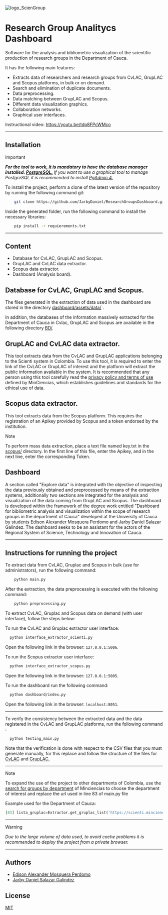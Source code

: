 ![logo_ScienGroup](https://github.com/JarbyDaniel/ResearchGroupsDashboard/assets/61321403/8a5a4539-cc4d-4e00-a50e-179eb20ca3c8)

# Research Group Analitycs Dashboard

Software for the analysis and bibliometric visualization of the scientific production of research groups in the Department of Cauca.

It has the following main features:
- Extracts data of researchers and research groups from CvLAC, GrupLAC and Scopus platforms, in bulk or on demand.
- Search and elimination of duplicate documents.
- Data preprocessing.
- Data matching between GrupLAC and Scopus.
- Different data visualization graphics.
- Collaboration networks.
- Graphical user interfaces.

Instructional video: https://youtu.be/tdp8FPcWMco

---

## Installation
> [!IMPORTANT]
> ***For the tool to work, it is mandatory to have the database manager installed. [PostgreSQL.](https://www.postgresql.org/download/)*** *If you want to use a graphical tool to manage PostgreSQL it is recommended to install [PgAdmin 4.](https://www.pgadmin.org/download/)*

To install the project, perform a clone of the latest version of the repository by running the following command git:
```bash
    git clone https://github.com/JarbyDaniel/ResearchGroupsDashboard.git
```
Inside the generated folder, run the following command to install the necessary libraries:

```bash
    pip install -r requierements.txt
```

---

## Content
- Database for CvLAC, GrupLAC and Scopus.
- GrupLAC and CvLAC data extractor.
- Scopus data extractor.
- Dashboard (Analysis board).

## Database for CvLAC, GrupLAC and Scopus.

The files generated in the extraction of data used in the dashboard are stored in the directory [dashboard/assets/data/](dashboard/assets/data/)`.


In addition, the databases of the information massively extracted for the Department of Cauca in Cvlac, GrupLAC and Scopus are available in the following directory [BD/](BD/).

## GrupLAC and CvLAC data extractor.

This tool extracts data from the CvLAC and GrupLAC applications belonging to the Scienti system in Colombia. To use this tool, it is required to enter the link of the CvLAC or GrupLAC of interest and the platform will extract the public information available in the system.
It is recommended that any person using this tool carefully read the [privacy policy and terms of use](https://minciencias.gov.co/ciudadano/terminosycondiciones-datospersonales) defined by MinCiencias, which establishes guidelines and standards for the ethical use of data.

## Scopus data extractor.

This tool extracts data from the Scopus platform. This requires the registration of an Apikey provided by Scopus and a token endorsed by the institution.

> [!NOTE]
> To perform mass data extraction, place a text file named key.txt in the [scopus/](scopus/) directory. In the first line of this file, enter the Apikey, and in the next line, enter the corresponding Token.

## Dashboard

A section called "Explore data" is integrated with the objective of inspecting the data previously obtained and preprocessed by means of the extraction systems, additionally two sections are integrated for the analysis and visualization of the data coming from GrupLAC and Scopus. The dashboard is developed within the framework of the degree work entitled "Dashboard for bibliometric analysis and visualization within the scope of research groups in the department of Cauca" developed at the University of Cauca by students Edison Alexander Mosquera Perdomo and Jarby Daniel Salazar Galindez. The dashboard seeks to be an assistant for the actors of the Regional System of Science, Technology and Innovation of Cauca.

---

## Instructions for running the project

To extract data from CvLAC, Gruplac and Scopus in bulk (use for administrators), run the following command:

```bash
    python main.py    
```
After the extraction, the data preprocessing is executed with the following command:

```bash
    python preprocessing.py
```
To extract CvLAC, Gruplac and Scopus data on demand (with user interface), follow the steps below:

To run the CvLAC and Gruplac extractor user interface:
```bash
  python interface_extractor_scienti.py
```
Open the following link in the browser: `127.0.0.1:5006`.

To run the Scopus extractor user interface:
```bash
  python interface_extractor_scopus.py
```
Open the following link in the browser: `127.0.0.1:5005`.

To run the dashboard run the following command:
```bash
  python dashboard/index.py
```
Open the following link in the browser: `localhost:8051`.

---

To verify the consistency between the extracted data and the data registered in the CvLAC and GrupLAC platforms, run the following command :

```bash
  python testing_main.py
```
Note that the verification is done with respect to the CSV files that you must generate manually, for this replace and follow the structure of the files for [CvLAC](cvlac/testing/testing_cvlac)  and [GrupLAC.](cvlac/testing/testing_gruplac)

---

> [!NOTE]
> To expand the use of the project to other departments of Colombia, use the [search for groups by department](https://scienti.minciencias.gov.co/ciencia-war/BusquedaGrupoXDepartamento.do) of Minciencias to choose the department of interest and replace the url used in line 83 of main.py file

Example used for the Department of Cauca:
```python
[83] lista_gruplac=Extractor.get_gruplac_list('https://scienti.minciencias.gov.co/ciencia-war/busquedaGrupoXDepartamentoGrupo.do?codInst=&sglPais=COL&sgDepartamento=CA&maxRows=15&grupos_tr_=true&grupos_p_=1&grupos_mr_=130')    
```
---

> [!WARNING]
>*Due to the large volume of data used, to avoid cache problems it is recommended to deploy the project from a private browser.*

---

## Authors

- [Edison Alexander Mosquera Perdomo](https://www.github.com/alexper11)
- [Jarby Daniel Salazar Galindez](https://www.github.com/jarbydaniel)

## License

[MIT](https://choosealicense.com/licenses/mit/)
